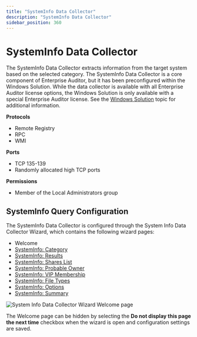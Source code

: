 ```yaml
---
title: "SystemInfo Data Collector"
description: "SystemInfo Data Collector"
sidebar_position: 360
---
```


# SystemInfo Data Collector

The SystemInfo Data Collector extracts information from the target system based on the selected
category. The SystemInfo Data Collector is a core component of Enterprise Auditor, but it has been
preconfigured within the Windows Solution. While the data collector is available with all Enterprise
Auditor license options, the Windows Solution is only available with a special Enterprise Auditor
license. See the
[Windows Solution](/docs/accessanalyzer/11.6/solutions/windows/overview.md)
topic for additional information.

**Protocols**

- Remote Registry
- RPC
- WMI

**Ports**

- TCP 135-139
- Randomly allocated high TCP ports

**Permissions**

- Member of the Local Administrators group

## SystemInfo Query Configuration

The SystemInfo Data Collector is configured through the System Info Data Collector Wizard, which
contains the following wizard pages:

- Welcome
- [SystemInfo: Category](/docs/accessanalyzer/11.6/admin/datacollector/systeminfo/category.md)
- [SystemInfo: Results](/docs/accessanalyzer/11.6/admin/datacollector/systeminfo/results.md)
- [SystemInfo: Shares List](/docs/accessanalyzer/11.6/admin/datacollector/systeminfo/shareslist.md)
- [SystemInfo: Probable Owner](/docs/accessanalyzer/11.6/admin/datacollector/systeminfo/probableowner.md)
- [SystemInfo: VIP Membership](/docs/accessanalyzer/11.6/admin/datacollector/systeminfo/vipmembership.md)
- [SystemInfo: File Types](/docs/accessanalyzer/11.6/admin/datacollector/systeminfo/filetypes.md)
- [SystemInfo: Options](/docs/accessanalyzer/11.6/admin/datacollector/systeminfo/options.md)
- [SystemInfo: Summary](/docs/accessanalyzer/11.6/admin/datacollector/systeminfo/summary.md)

![System Info Data Collector Wizard Welcome page](/img/product_docs/accessanalyzer/11.6/admin/datacollector/systeminfo/welcome.webp)

The Welcome page can be hidden by selecting the **Do not display this page the next time** checkbox
when the wizard is open and configuration settings are saved.
